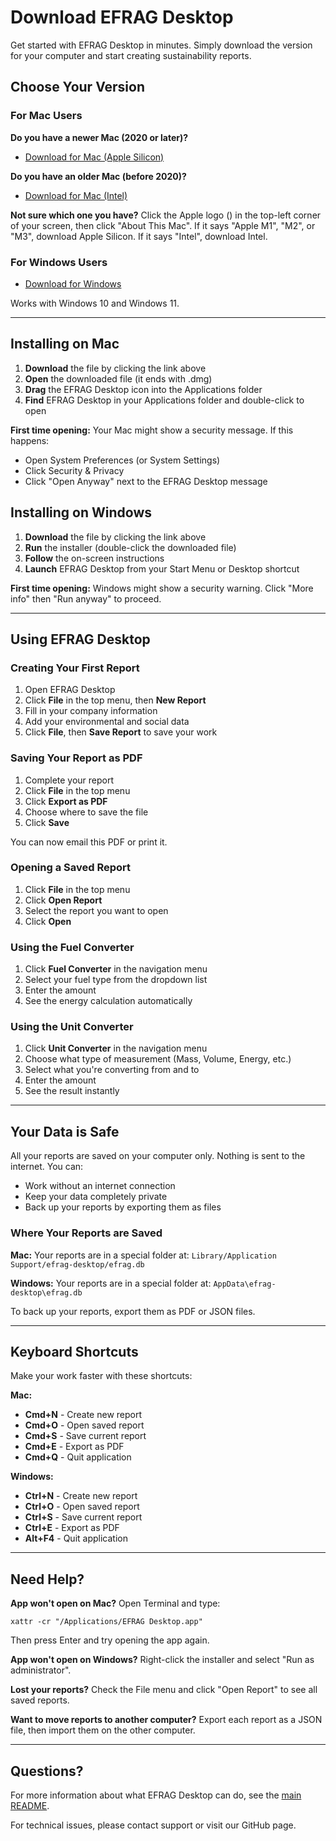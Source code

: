# Download EFRAG Desktop

Get started with EFRAG Desktop in minutes. Simply download the version for your computer and start creating sustainability reports.

## Choose Your Version

### For Mac Users

**Do you have a newer Mac (2020 or later)?**
- [Download for Mac (Apple Silicon)](https://github.com/Anudeepreddynarala/EFRAG-Desktop/releases/latest/download/EFRAG-Desktop-1.0.0-arm64.dmg)

**Do you have an older Mac (before 2020)?**
- [Download for Mac (Intel)](https://github.com/Anudeepreddynarala/EFRAG-Desktop/releases/latest/download/EFRAG-Desktop-1.0.0-x64.dmg)

**Not sure which one you have?**
Click the Apple logo () in the top-left corner of your screen, then click "About This Mac". If it says "Apple M1", "M2", or "M3", download Apple Silicon. If it says "Intel", download Intel.

### For Windows Users

- [Download for Windows](https://github.com/Anudeepreddynarala/EFRAG-Desktop/releases/latest/download/EFRAG-Desktop-Setup-1.0.0.exe)

Works with Windows 10 and Windows 11.

---

## Installing on Mac

1. **Download** the file by clicking the link above
2. **Open** the downloaded file (it ends with .dmg)
3. **Drag** the EFRAG Desktop icon into the Applications folder
4. **Find** EFRAG Desktop in your Applications folder and double-click to open

**First time opening:** Your Mac might show a security message. If this happens:
- Open System Preferences (or System Settings)
- Click Security & Privacy
- Click "Open Anyway" next to the EFRAG Desktop message

## Installing on Windows

1. **Download** the file by clicking the link above
2. **Run** the installer (double-click the downloaded file)
3. **Follow** the on-screen instructions
4. **Launch** EFRAG Desktop from your Start Menu or Desktop shortcut

**First time opening:** Windows might show a security warning. Click "More info" then "Run anyway" to proceed.

---

## Using EFRAG Desktop

### Creating Your First Report

1. Open EFRAG Desktop
2. Click **File** in the top menu, then **New Report**
3. Fill in your company information
4. Add your environmental and social data
5. Click **File**, then **Save Report** to save your work

### Saving Your Report as PDF

1. Complete your report
2. Click **File** in the top menu
3. Click **Export as PDF**
4. Choose where to save the file
5. Click **Save**

You can now email this PDF or print it.

### Opening a Saved Report

1. Click **File** in the top menu
2. Click **Open Report**
3. Select the report you want to open
4. Click **Open**

### Using the Fuel Converter

1. Click **Fuel Converter** in the navigation menu
2. Select your fuel type from the dropdown list
3. Enter the amount
4. See the energy calculation automatically

### Using the Unit Converter

1. Click **Unit Converter** in the navigation menu
2. Choose what type of measurement (Mass, Volume, Energy, etc.)
3. Select what you're converting from and to
4. Enter the amount
5. See the result instantly

---

## Your Data is Safe

All your reports are saved on your computer only. Nothing is sent to the internet. You can:
- Work without an internet connection
- Keep your data completely private
- Back up your reports by exporting them as files

### Where Your Reports are Saved

**Mac:** Your reports are in a special folder at:
`Library/Application Support/efrag-desktop/efrag.db`

**Windows:** Your reports are in a special folder at:
`AppData\efrag-desktop\efrag.db`

To back up your reports, export them as PDF or JSON files.

---

## Keyboard Shortcuts

Make your work faster with these shortcuts:

**Mac:**
- **Cmd+N** - Create new report
- **Cmd+O** - Open saved report
- **Cmd+S** - Save current report
- **Cmd+E** - Export as PDF
- **Cmd+Q** - Quit application

**Windows:**
- **Ctrl+N** - Create new report
- **Ctrl+O** - Open saved report
- **Ctrl+S** - Save current report
- **Ctrl+E** - Export as PDF
- **Alt+F4** - Quit application

---

## Need Help?

**App won't open on Mac?**
Open Terminal and type:
```
xattr -cr "/Applications/EFRAG Desktop.app"
```
Then press Enter and try opening the app again.

**App won't open on Windows?**
Right-click the installer and select "Run as administrator".

**Lost your reports?**
Check the File menu and click "Open Report" to see all saved reports.

**Want to move reports to another computer?**
Export each report as a JSON file, then import them on the other computer.

---

## Questions?

For more information about what EFRAG Desktop can do, see the [main README](README.md).

For technical issues, please contact support or visit our GitHub page.
